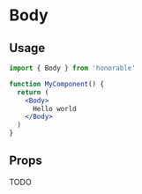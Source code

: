 # Body

## Usage

```jsx
import { Body } from 'honorable'

function MyComponent() {
  return (
    <Body>
      Hello world
    </Body>
  )
}
```

## Props

TODO

